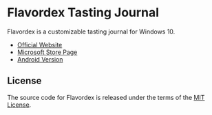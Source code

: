 # Flavordex Tasting Journal

Flavordex is a customizable tasting journal for Windows 10.

   * [Official Website](http://flavordex.com/)
   * [Microsoft Store Page](https://www.microsoft.com/store/apps/9nblggh5rhrx)
   * [Android Version](https://github.com/ultramega/flavordex)

## License

The source code for Flavordex is released under the terms of the
[MIT License](http://sguidetti.mit-license.org/).
